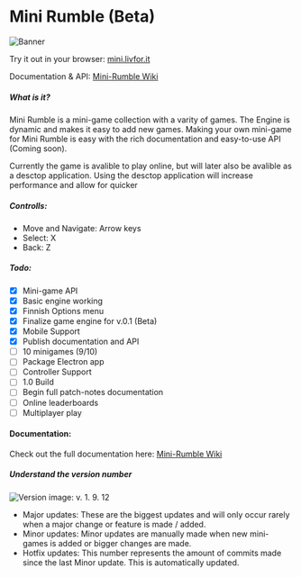 # Mini Rumble  (Beta)

![Banner](https://i.imgur.com/6UlyyTk.png)

Try it out in your browser:
[mini.livfor.it](http://mini.livfor.it)

Documentation & API: 
[Mini-Rumble Wiki](https://github.com/Yogsther/mini-rumble/wiki)

##### What is it?

Mini Rumble is a mini-game collection with a varity of games. The Engine is dynamic and makes it easy to add new games. Making your own mini-game for Mini Rumble is easy with the rich documentation and easy-to-use API (Coming soon).

Currently the game is avalible to play online, but will later also be avalible as a desctop application. Using the desctop application will increase performance and allow for quicker 

##### Controlls:

- Move and Navigate: Arrow keys
- Select: X
- Back: Z

##### Todo:

- [x]  Mini-game API
- [x]  Basic engine working
- [x]  Finnish Options menu
- [x]  Finalize game engine for v.0.1 (Beta)
- [x]  Mobile Support
- [x]  Publish documentation and API 
- [ ]  10 minigames (9/10)
- [ ]  Package Electron app
- [ ]  Controller Support
- [ ]  1.0 Build
- [ ]  Begin full patch-notes documentation
- [ ]  Online leaderboards
- [ ]  Multiplayer play

#### Documentation:

Check out the full documentation here: [Mini-Rumble Wiki](https://github.com/Yogsther/mini-rumble/wiki)

##### Understand the version number

![Version image: v. 1. 9. 12](https://i.imgur.com/rLiOkMO.jpg)

- Major updates: These are the biggest updates and will only occur rarely when a major change or feature is made / added.
- Minor updates: Minor updates are manually made when new mini-games is added or bigger changes are made.
- Hotfix updates: This number represents the amount of commits made since the last Minor update. This is automatically updated.
